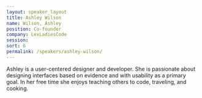 ```yaml
---
layout: speaker_layout
title: Ashley Wilson
name: Wilson, Ashley
position: Co-founder
company: LexLadiesCode
session: 
sort: 6
permalink: /speakers/ashley-wilson/
---
```


Ashley is a user-centered designer and developer. She is passionate about designing interfaces based on evidence and with usability as a primary goal. In her free time she enjoys teaching others to code, traveling, and cooking.